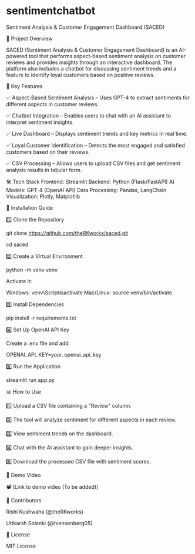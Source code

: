 # sentimentchatbot
Sentiment Analysis & Customer Engagement Dashboard (SACED)

🚀 Project Overview

SACED (Sentiment Analysis & Customer Engagement Dashboard) is an AI-powered tool that performs aspect-based sentiment analysis on customer reviews and provides insights through an interactive dashboard. The platform also includes a chatbot for discussing sentiment trends and a feature to identify loyal customers based on positive reviews.

🎯 Key Features

✅ Aspect-Based Sentiment Analysis – Uses GPT-4 to extract sentiments for different aspects in customer reviews.

✅ Chatbot Integration – Enables users to chat with an AI assistant to interpret sentiment insights.

✅ Live Dashboard – Displays sentiment trends and key metrics in real time.

✅ Loyal Customer Identification – Detects the most engaged and satisfied customers based on their reviews.

✅ CSV Processing – Allows users to upload CSV files and get sentiment analysis results in tabular form.

🛠️ Tech Stack
Frontend: Streamlit
Backend: Python (Flask/FastAPI)
AI Models: GPT-4 (OpenAI API)
Data Processing: Pandas, LangChain
Visualization: Plotly, Matplotlib

📌 Installation Guide

1️⃣ Clone the Repository

git clone https://github.com/theRKworks/saced.git

cd saced

2️⃣ Create a Virtual Environment

python -m venv venv

Activate it:

Windows: venv\Scripts\activate
Mac/Linux: source venv/bin/activate

3️⃣ Install Dependencies

pip install -r requirements.txt

4️⃣ Set Up OpenAI API Key

Create a .env file and add:

OPENAI_API_KEY=your_openai_api_key

5️⃣ Run the Application

streamlit run app.py

📊 How to Use

1️⃣ Upload a CSV file containing a "Review" column.

2️⃣ The tool will analyze sentiment for different aspects in each review.

3️⃣ View sentiment trends on the dashboard.

4️⃣ Chat with the AI assistant to gain deeper insights.

5️⃣ Download the processed CSV file with sentiment scores.


📌 Demo Video

📽️ [Link to demo video (To be added)]

👥 Contributors

Rishi Kushwaha (@theRKworks)

Uttkarsh Solanki (@hiensenberg05)

📜 License

MIT License
